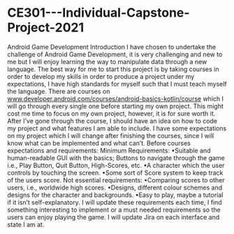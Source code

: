 # CE301---Individual-Capstone-Project-2021
Android Game Development
Introduction
I have chosen to undertake the challenge of Android Game Development, it is very challenging and new to me but I will enjoy learning the way to manipulate data through a new language. 
The best way for me to start this project is by taking courses in order to develop my skills in order to produce a project under my expectations, I have high standards for myself such that I must teach myself the language. 
There are courses on www.developer.android.com/courses/android-basics-kotlin/course which I will go through every single one before starting my own project. This might cost me time to focus on my own project, however, it is for sure worth it.
After I’ve gone through the course, I should have an idea on how to code my project and what features I am able to include.
I have some expectations on my project which I will change after finishing the courses, since I will know what can be implemented and what can’t.
Before courses expectations and requirements:
Minimum Requirements:
•Suitable and human-readable GUI with the basics; Buttons to navigate through the game i.e., Play Button, Quit Button, High-Scores, etc.
•A character which the user controls by touching the screen.
•Some sort of Score system to keep track of the users score.
Not essential requirements:
•Comparing scores to other users, i.e., worldwide high scores.
•Designs, different colour schemes and designs for the character and backgrounds.
•Easy to play, maybe a tutorial if it isn’t self-explanatory.
I will update these requirements each time, I find something interesting to implement or a must needed requirements so the users can enjoy playing the game. I will update Jira on each interface and state I am at.
